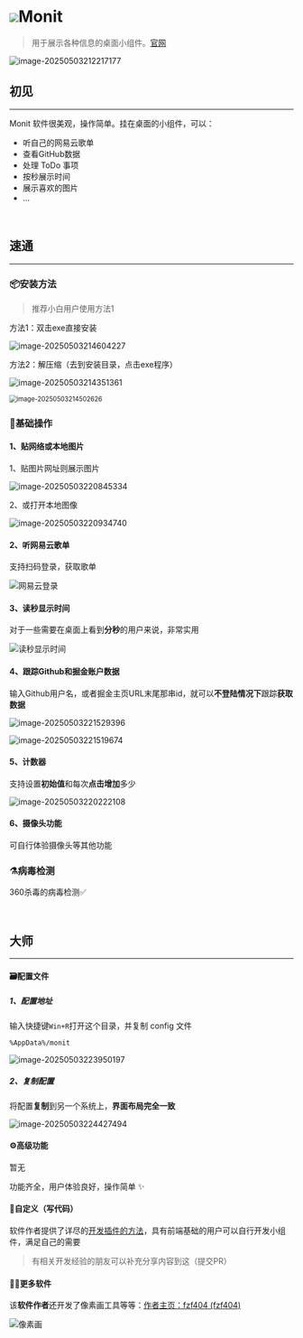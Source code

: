 # ![](./assets/monit.ico)Monit

> 用于展示各种信息的桌面小组件。[官网](https://monit.fzf404.art/#/)

![image-20250503212217177](./assets/image-20250503212217177.png)

## 初见

---

Monit 软件很美观，操作简单。挂在桌面的小组件，可以：

- 听自己的网易云歌单
- 查看GitHub数据
- 处理 ToDo 事项
- 按秒展示时间
- 展示喜欢的图片
- ...

​    

## 速通

---

### 📦安装方法

> 推荐小白用户使用方法1

方法1：双击exe直接安装

![image-20250503214604227](./assets/image-20250503214604227.png)

方法2：解压缩（去到安装目录，点击exe程序）

![image-20250503214351361](./assets/image-20250503214351361.png)

<img src="./assets/image-20250503214502626.png" alt="image-20250503214502626" style="zoom:80%;" />

### 🔧基础操作

#### 1、贴网络或本地图片

1、贴图片网址则展示图片

![image-20250503220845334](./assets/image-20250503220845334.png)

2、或打开本地图像

![image-20250503220934740](./assets/image-20250503220934740.png)

#### 2、听网易云歌单

支持扫码登录，获取歌单

![网易云登录](./assets/网易云登录.gif)

#### 3、读秒显示时间

对于一些需要在桌面上看到**分秒**的用户来说，非常实用

![读秒显示时间](./assets/读秒显示时间.gif)

#### 4、跟踪Github和掘金账户数据

输入Github用户名，或者掘金主页URL末尾那串id，就可以**不登陆情况下**跟踪**获取数据**

![image-20250503221529396](./assets/image-20250503221529396.png)

![image-20250503221519674](./assets/image-20250503221519674.png)

#### 5、计数器

支持设置**初始值**和每次**点击增加**多少

![image-20250503220222108](./assets/image-20250503220222108.png)

#### 6、摄像头功能

可自行体验摄像头等其他功能

### ⚗️病毒检测

360杀毒的病毒检测✅

​    

## 大师

---

#### 🗃️配置文件

##### 1、配置地址

输入快捷键`Win+R`打开这个目录，并复制 config 文件

```
%AppData%/monit
```

![image-20250503223950197](./assets/image-20250503223950197.png)

##### 2、复制配置

将配置**复制**到另一个系统上，**界面布局完全一致**

![image-20250503224427494](./assets/image-20250503224427494.png)

#### ⚙️高级功能

暂无

功能齐全，用户体验良好，操作简单 ✨

#### 🎨自定义（写代码）

软件作者提供了详尽的[开发插件的方法](https://monit.fzf404.art/#/zh/02-summary)，具有前端基础的用户可以自行开发小组件，满足自己的需要

> 有相关开发经验的朋友可以补充分享内容到这（提交PR）

#### 🧑‍💻更多软件

该**软件作者**还开发了像素画工具等等：[作者主页：fzf404 (fzf404)](https://github.com/fzf404)

![像素画](./assets/像素画.webp)